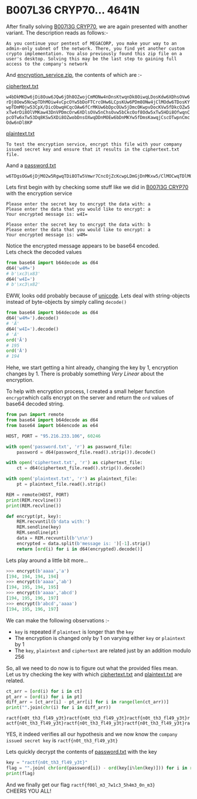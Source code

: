 # B007L36 CRYP70... 4641N

After finally solving [B007l3G CRYP70](https://github.com/deut-erium/WriteUps/tree/master/ractf/crypto/BOO7l3G%20CRYP70), we are again presented with another variant. The description reads as follows:-

```
As you continue your pentest of MEGACORP, you make your way to an 
admin-only subnet of the network. There, you find yet another custom
crypto implementation. You also previously found this zip file on a 
user's desktop. Solving this may be the last step to gaining full 
access to the company's network
```
And [encryption_service.zip](encryption_service.zip), the contents of which are :-  

[ciphertext.txt](ciphertext.txt)
```
w4bDkMKDw6jDi8Ouw6JQw6jDh8OZwojCmMONw4nDnsKtwqnDk8OiwqLDosKdw6XDhsOVw6
rDj8Oew5NcwpTDhMOiw4vCpcOYw5bDoFTCrcOHw6LCpsKUw6PDm8ONw4jClMOdw6TDosKY
wpTDmMOjw53CpX/DicObwqHCqcOAw6fCrMKUw6bDpcOUw5jDmcOKwpvDocKVw5fDkcOZw5
xTw4rDi8OlVMKaw43DnVPDmcOrw6XDlsOVw5nChsOvw5bCkcOof8Odw5xTw5HDi8OfwqnC
pcOTw6xTw53Dq8KSw5XDi8OZwobDnsOXwqDDnMOEw6bDnMKYw5fDmsKawqjCscOTwpnCmc
Odw6nDl8KP
```
[plaintext.txt](plaintext.txt)
```
To test the encryption service, encrypt this file with your company 
issued secret key and ensure that it results in the ciphertext.txt file.
```
Aand a [password.txt](password.txt)
```
w6TDgsOGw6jDjMO2w5RgwqTDi8OTw5Vmwr7CncOjZcKcwpLDmGjDnMKxw5/ClMOCwqTDlMOaw5tjw7E=
```

Lets first begin with by checking some stuff like we did in [B007l3G CRYP70]() with the encryption service
```
Please enter the secret key to encrypt the data with: a
Please enter the data that you would like to encrypt: a
Your encrypted message is: w4I=

Please enter the secret key to encrypt the data with: b
Please enter the data that you would like to encrypt: a
Your encrypted message is: w4M=
```
Notice the encrypted message appears to be base64 encoded.  
Lets check the decoded values

```python
from base64 import b64decode as d64
d64('w4M=')
# b'\xc3\x83'
d64('w4I=')
# b'\xc3\x82'
```
EWW, looks odd probably because of [unicode](https://en.wikipedia.org/wiki/Unicode). Lets deal with string-objects instead of byte-objects by simply calling `decode()`

```python
from base64 import b64decode as d64
d64('w4M=').decode()
# 'Ã'
d64('w4I=').decode()
# 'Â'
ord('Ã')
# 195
ord('Â')
# 194
```

Hehe, we start getting a hint already, changing the key by 1, encryption changes by 1. There is probably something *Very Linear* about the encryption.

To help with encryption process, I created a small helper function `encrypt`which calls encrypt on the server and return the `ord` values of base64 decoded string.

```python
from pwn import remote
from base64 import b64decode as d64
from base64 import b64encode as e64

HOST, PORT = "95.216.233.106", 60246

with open('password.txt', 'r') as password_file:
    password = d64(password_file.read().strip()).decode()

with open('ciphertext.txt', 'r') as ciphertext_file:
    ct = d64(ciphertext_file.read().strip()).decode()

with open('plaintext.txt', 'r') as plaintext_file:
    pt = plaintext_file.read().strip()

REM = remote(HOST, PORT)
print(REM.recvline())
print(REM.recvline())

def encrypt(pt, key):
    REM.recvuntil(b'data with:')
    REM.sendline(key)
    REM.sendline(pt)
    data = REM.recvuntil(b'\n\n')
    encrypted = data.split(b'message is: ')[-1].strip()
    return [ord(i) for i in d64(encrypted).decode()]
```

Lets play around a little bit more...
```python
>>> encrypt(b'aaaa','a')
[194, 194, 194, 194]
>>> encrypt(b'aaaa','ab')
[194, 195, 194, 195]
>>> encrypt(b'aaaa','abcd')
[194, 195, 196, 197]
>>> encrypt(b'abcd','aaaa')
[194, 195, 196, 197]
```
We can make the following observations :-
* `key` is repeated if `plaintext` is longer than the `key`
* The encryption is changed only by 1 on varying either `key` or `plaintext` by 1
* The `key`, `plaintext` and `ciphertext` are related just by an addition modulo 256

So, all we need to do now is to figure out what the provided files mean.  
Let us try checking the key with which [ciphertext.txt](ciphertext.txt) and [plaintext.txt](plaintext.txt) are related.  

```python
ct_arr = [ord(i) for i in ct]
pt_arr = [ord(i) for i in pt]
diff_arr = [ct_arr[i] - pt_arr[i] for i in range(len(ct_arr))]
print("".join(chr(i) for i in diff_arr))
```
`ractf{n0t_th3_fl49_y3t}ractf{n0t_th3_fl49_y3t}ractf{n0t_th3_fl49_y3t}ractf{n0t_th3_fl49_y3t}ractf{n0t_th3_fl49_y3t}ractf{n0t_th3_fl49_y3t}ra`

YES, it indeed verifies all our hypothesis and we now know the `company issued secret key` is `ractf{n0t_th3_fl49_y3t}`

Lets quickly decrypt the contents of [password.txt](password.txt) with the key
```python
key = "ractf{n0t_th3_fl49_y3t}"
flag = "".join( chr(ord(password[i]) - ord(key[i%len(key)])) for i in range(len(password)) )
print(flag)
```
And we finally get our flag `ractf{f00l_m3_7w1c3_5h4m3_0n_m3}`  
CHEERS YOU ALL!
